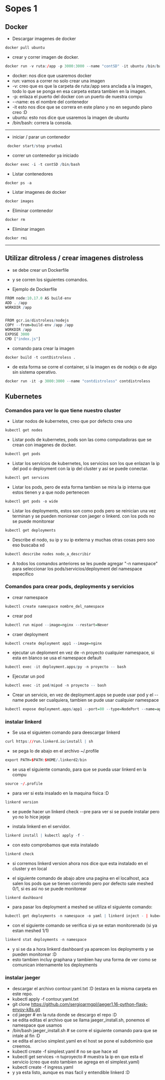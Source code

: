 # Sopes 1

## Docker 
* Descargar imagenes de docker 

```r
docker pull ubuntu
```
* crear y correr imagen de docker.

```r
docker run -v ruta:/app -p 3000:3000 --name "contSD" -it ubuntu /bin/bash
```
* docker: nos dice que usaremos docker
* run: vamos a correr no solo crear una imagen
* -v:  creo que es que la carpeta de ruta:/app sera anclada a la imagen, todo lo que se ponga en esa carpeta estara tambien en la imagen.
* -p:  enlaza el puerto del docker con un puerto de nuestra compu
* --name: es el nombre del contenedor 
* -it esto nos dice que se correra en este plano y no en segundo plano creo :D 
* ubuntu: esto nos dice que usaremos la imagen de ubuntu 
* /bin/bash: correra la consola. 

-----------------------------------------------------------------------------------------------------
* iniciar / parar un contenedor
```r
 docker start/stop prueba1
```
* correr un contenedor ya iniciado
```r
docker exec -i -t contSD /bin/bash
```

* Listar contenedores 
```r
docker ps -a
```

* Listar imagenes de docker 
```r
docker images
```

* Eliminar contenedor 
```r
docker rm 
```

* Eliminar imagen 
```r
docker rmi 
```
----------------------------------------------------------------------------------------------------
## Utilizar ditroless / crear imagenes distroless
* se debe crear un Dockerfile 
* y se corren los siguientes comandos. 

* Ejemplo de Dockerfile
```r
FROM node:10.17.0 AS build-env
ADD . /app
WORKDIR /app


FROM gcr.io/distroless/nodejs
COPY --from=build-env /app /app
WORKDIR /app
EXPOSE 3000
CMD ["index.js"]
```

* comando para crear la imagen
```r
docker build -t contDistroless . 
```
* de esta forma se corre el container, si la imagen es de nodejs o de algo sin sistema operativo. 
```r
docker run -it -p 3000:3000 --name "contdistroless" contdistroless
```

## Kubernetes 
### Comandos para ver lo que tiene nuestro cluster

* Listar nodos de kubernetes, creo que por defecto crea uno
```r
kubectl get nodes
```

* Listar pods de kubernetes, pods son las como computadoras que se crean con imagenes de docker. 
```r
kubectl get pods
```
* Listar los servicios de kubernetes, los servicios son los que enlazan la ip del pod o deployment con la ip del cluster y así se puede conectar. 
```r
kubectl get services
```
* Listar los pods, pero de esta forma tambien se mira la ip interna que estos tienen y a que nodo pertenecen
```r
kubectl get pods -o wide 
```
* Listar los deployments, estos son como pods pero se reinician una vez terminan y se pueden moniorear con jaeger o linkerd. con los pods no se puede monitorear
```r
kubectl get deployments
```
* Describe el nodo, su ip y su ip externa y muchas otras cosas pero soo eso buscaba xd
```r
kubectl describe nodes nodo_a_describir
```
* A todos los comandos anteriores se les puede agregar "-n namespace" para seleccionar los pods/servicios/deployment del namespace especifico

### Comandos para crear pods, deployments y servicios
* crear namespace 
```r
kubectl create namespace nombre_del_namespace
```

* crear pod
```r
kubectl run mipod --image=nginx --restart=Never
```

* craer deployment
```r
kubectl create deployment app1 --image=nginx
```
* ejecutar un deploment en vez de -n proyecto cualquier namespace, si esta en blanco se usa el namespace default  
```r
kubectl exec -it deployment.apps/py -n proyecto -- bash
```
* Ejecutar un pod 
```r
kubectl exec -it pod/mipod -n proyecto -- bash
```
* Crear un servicio, en vez de deployment.apps se puede usar pod y el --name puede ser cualquiera, tambien se pude usar cualquier namespace 
```r
kubectl expose deployment.apps/app1 --port=80 --type=NodePort --name=app1apache
```

### instalar linkerd 

* Se usa el siguieten comando para deescargar linkerd
```r
curl https://run.linkerd.io/install | sh
```

* se pega lo de abajo en el archivo  ~/.profile  
```r
export PATH=$PATH:$HOME/.linkerd2/bin
```

* se usa el siguiente comando, para que se pueda usar linkerd en la compu 
```r
source ~/.profile 
```
* para ver si esta insalado en la maquina fisica :D 
```r
linkerd version
```

* se puede hacer un linkerd check --pre para ver si se puede instalar pero yo no lo hice jejeje

* instala linkerd en el servidor. 
```r
linkerd install | kubectl apply -f -
```

* con esto comprobamos que esta instalado 
```r
linkerd check 
```
* si corremos linkerd version ahora nos dice que esta instalado en el cluster y en local 


* el siguiente comando de abajo abre una pagina en el localhost, aca salen los pods que se tienen corriendo pero por defecto sale meshed 0/1, si es así no se puede monitorear
```r
linkerd dashboard
```

* para pasar los deployment a meshed se utiliza el siguiente comando: 
```r
kubectl get deployments -n namespace -o yaml | linkerd inject - | kubectl apply -f -
```

* con el siguiente comando se verifica si ya se estan monitorenado (si ya estan meshed 1/1)
```r
linkerd stat deployments -n namespace
```
* y si se da a hora linkerd dashboard ya  aparecen los deployments y se pueden monitorear :D
* esto tambien incluy graphana y tambien hay una forma de ver como se comunican internamente los deployments

### instalar jaeger 

* descargar el archivo contour.yaml.txt :D (estara en la misma carpeta en este repo. 
* kubectl apply -f contour.yaml.txt
* git clone https://github.com/sergioarmgpl/jaeger1.16-python-flask-envoy-k8s.git
* cd jaeger # en la ruta donde se descargo el repo :D 
* se edita editas el archivo que se llama jaeger_install.sh, ponemos el namespace que usamos
* /bin/bash jaeger_install.sh # se corre el siguiente comando para que se intale al fin :D
* se edita el arcivo simplest.yaml en el host se pone el subdominio que creemos. 
* kubectl create -f simplest.yaml  # no se que hace xd
* kubectl get services -n tuproyecto # muestra la ip en que esta el servicio (creo que esto tambien se agrega en el simplest.yaml)
* kubectl create -f ingress.yaml
* y ya esta listo, aunque es mas facil y entendible linkerd :D 

